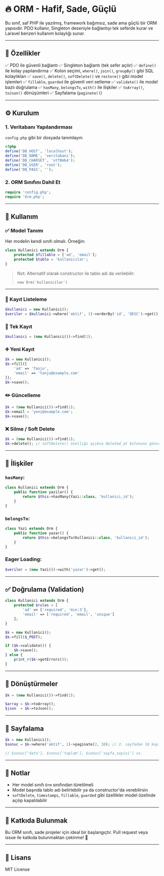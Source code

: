# 🔥 ORM - Hafif, Sade, Güçlü

Bu sınıf, saf PHP ile yazılmış, framework bağımsız, sade ama güçlü bir ORM yapısıdır.
PDO kullanır, Singleton deseniyle bağlantıyı tek seferde kurar ve Laravel benzeri kullanım kolaylığı sunar.

---

## 🚀 Özellikler

✅ PDO ile güvenli bağlantı
✅ Singleton bağlantı (tek sefer açılır)
✅ `define()` ile kolay yapılandırma
✅ Kolon seçimi, `where()`, `join()`, `groupBy()` gibi SQL kolaylıkları
✅ `save()`, `delete()`, `softDelete()` ve `restore()` gibi model işlemleri
✅ `fillable`, `guarded` ile güvenli veri setleme
✅ `validate()` ile model bazlı doğrulama
✅ `hasMany`, `belongsTo`, `with()` ile ilişkiler
✅ `toArray()`, `toJson()` dönüşümleri
✅ Sayfalama (`paginate()`)

---

## ⚙️ Kurulum

### 1. Veritabanı Yapılandırması

`config.php` gibi bir dosyada tanımlayın:

```php
<?php
define('DB_HOST', 'localhost');
define('DB_NAME', 'veritabani');
define('DB_CHARSET', 'utf8mb4');
define('DB_USER', 'root');
define('DB_PASS', '');
```

### 2. ORM Sınıfını Dahil Et

```php
require 'config.php';
require 'Orm.php';
```

---

## 🔧 Kullanım

### ✅ Model Tanımı

Her modelin kendi sınıfı olmalı. Örneğin:

```php
class Kullanici extends Orm {
    protected $fillable = ['ad', 'email'];
    protected $tablo = 'kullanicilar';
}
```

> Not: Alternatif olarak constructor ile tablo adı da verilebilir:
>
> `new Orm('kullanicilar')`

---

### 📄 Kayıt Listeleme

```php
$kullanici = new Kullanici();
$veriler = $kullanici->where('aktif', 1)->orderBy('id', 'DESC')->get();
```

### 👤 Tek Kayıt

```php
$kullanici = (new Kullanici())->find(1);
```

### ➕ Yeni Kayıt

```php
$k = new Kullanici();
$k->fill([
    'ad' => 'Tanju',
    'email' => 'tanju@example.com'
]);
$k->save();
```

### ✏️ Güncelleme

```php
$k = (new Kullanici())->find(1);
$k->email = 'yeni@example.com';
$k->save();
```

### ❌ Silme / Soft Delete

```php
$k = (new Kullanici())->find(1);
$k->delete(); // softDelete() özelliği açıksa deleted_at kolonunu günceller
```

---

## 🔁 İlişkiler

### `hasMany`:

```php
class Kullanici extends Orm {
    public function yazilar() {
        return $this->hasMany(Yazi::class, 'kullanici_id');
    }
}
```

### `belongsTo`:

```php
class Yazi extends Orm {
    public function yazar() {
        return $this->belongsTo(Kullanici::class, 'kullanici_id');
    }
}
```

### Eager Loading:

```php
$veriler = (new Yazi())->with('yazar')->get();
```

---

## ✅ Doğrulama (Validation)

```php
class Kullanici extends Orm {
    protected $rules = [
        'ad' => ['required', 'min:3'],
        'email' => ['required', 'email', 'unique']
    ];
}
```

```php
$k = new Kullanici();
$k->fill($_POST);

if ($k->validate()) {
    $k->save();
} else {
    print_r($k->getErrors());
}
```

---

## 🔄 Dönüştürmeler

```php
$k = (new Kullanici())->find(1);

$array = $k->toArray();
$json  = $k->toJson();
```

---

## 📄 Sayfalama

```php
$k = new Kullanici();
$sonuc = $k->where('aktif', 1)->paginate(2, 10); // 2. sayfadan 10 kayıt getir

// $sonuc['data'], $sonuc['toplam'], $sonuc['sayfa_sayisi'] vs.
```

---

## 🎯 Notlar

- Her model sınıfı `Orm` sınıfından türetilmeli
- Model başında tablo adı belirtebilir ya da constructor'da verebilirsin
- `softDelete`, `timestamps`, `fillable`, `guarded` gibi özellikler model özelinde açılıp kapatılabilir

---

## 💬 Katkıda Bulunmak

Bu ORM sınıfı, sade projeler için ideal bir başlangıçtır.
Pull request veya issue ile katkıda bulunmaktan çekinme! 🙌

---

## 🪪 Lisans

MIT License
